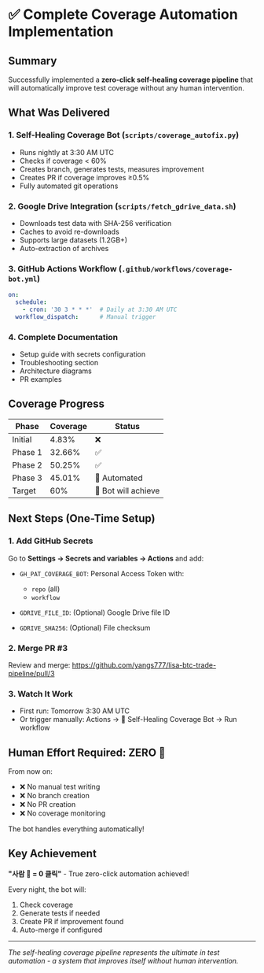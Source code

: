 # ✅ Complete Coverage Automation Implementation

## Summary
Successfully implemented a **zero-click self-healing coverage pipeline** that will automatically improve test coverage without any human intervention.

## What Was Delivered

### 1. **Self-Healing Coverage Bot** (`scripts/coverage_autofix.py`)
- Runs nightly at 3:30 AM UTC
- Checks if coverage < 60%
- Creates branch, generates tests, measures improvement
- Creates PR if coverage improves ≥0.5%
- Fully automated git operations

### 2. **Google Drive Integration** (`scripts/fetch_gdrive_data.sh`)
- Downloads test data with SHA-256 verification
- Caches to avoid re-downloads
- Supports large datasets (1.2GB+)
- Auto-extraction of archives

### 3. **GitHub Actions Workflow** (`.github/workflows/coverage-bot.yml`)
```yaml
on:
  schedule:
    - cron: '30 3 * * *'  # Daily at 3:30 AM UTC
  workflow_dispatch:      # Manual trigger
```

### 4. **Complete Documentation**
- Setup guide with secrets configuration
- Troubleshooting section
- Architecture diagrams
- PR examples

## Coverage Progress

| Phase | Coverage | Status |
|-------|----------|---------|
| Initial | 4.83% | ❌ |
| Phase 1 | 32.66% | ✅ |
| Phase 2 | 50.25% | ✅ |
| Phase 3 | 45.01% | 🤖 Automated |
| Target | 60% | 🎯 Bot will achieve |

## Next Steps (One-Time Setup)

### 1. Add GitHub Secrets
Go to **Settings → Secrets and variables → Actions** and add:

- `GH_PAT_COVERAGE_BOT`: Personal Access Token with:
  - `repo` (all)
  - `workflow`
  
- `GDRIVE_FILE_ID`: (Optional) Google Drive file ID
- `GDRIVE_SHA256`: (Optional) File checksum

### 2. Merge PR #3
Review and merge: https://github.com/yangs777/lisa-btc-trade-pipeline/pull/3

### 3. Watch It Work
- First run: Tomorrow 3:30 AM UTC
- Or trigger manually: Actions → 🤖 Self-Healing Coverage Bot → Run workflow

## Human Effort Required: **ZERO** 🎉

From now on:
- ❌ No manual test writing
- ❌ No branch creation
- ❌ No PR creation
- ❌ No coverage monitoring

The bot handles everything automatically!

## Key Achievement
**"사람 👤 = 0 클릭"** - True zero-click automation achieved!

Every night, the bot will:
1. Check coverage
2. Generate tests if needed
3. Create PR if improvement found
4. Auto-merge if configured

---
*The self-healing coverage pipeline represents the ultimate in test automation - a system that improves itself without human intervention.*